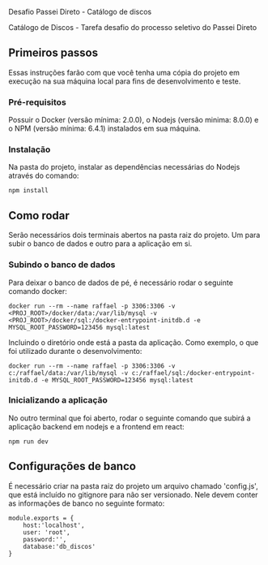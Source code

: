 Desafio Passei Direto - Catálogo de discos

Catálogo de Discos - Tarefa desafio do processo seletivo do Passei Direto

## Primeiros passos

Essas instruções farão com que você tenha uma cópia do projeto em execução na sua máquina local para fins de desenvolvimento e teste.

### Pré-requisitos

Possuir o Docker (versão mínima: 2.0.0), o Nodejs (versão minima: 8.0.0) e o NPM (versão mínima: 6.4.1) instalados em sua máquina.

### Instalação

Na pasta do projeto, instalar as dependências necessárias do Nodejs através do comando:

```
npm install
```

## Como rodar

Serão necessários dois terminais abertos na pasta raiz do projeto. Um para subir o banco de dados e outro para a aplicação em si.

### Subindo o banco de dados

Para deixar o banco de dados de pé, é necessário rodar o seguinte comando docker:

```
docker run --rm --name raffael -p 3306:3306 -v <PROJ_ROOT>/docker/data:/var/lib/mysql -v <PROJ_ROOT>/docker/sql:/docker-entrypoint-initdb.d -e MYSQL_ROOT_PASSWORD=123456 mysql:latest
```

Incluindo o diretório onde está a pasta da aplicação. Como exemplo, o que foi utilizado durante o desenvolvimento:

```
docker run --rm --name raffael -p 3306:3306 -v c:/raffael/data:/var/lib/mysql -v c:/raffael/sql:/docker-entrypoint-initdb.d -e MYSQL_ROOT_PASSWORD=123456 mysql:latest
```

### Inicializando a aplicação

No outro terminal que foi aberto, rodar o seguinte comando que subirá a aplicação backend em nodejs e a frontend em react:

```
npm run dev
```

## Configurações de banco

É necessário criar na pasta raiz do projeto um arquivo chamado 'config.js', que está incluído no gitignore para não ser versionado. Nele devem conter as informações de banco no seguinte formato:

```
module.exports = {
    host:'localhost',
    user: 'root',
    password:'',
    database:'db_discos'
}
```

